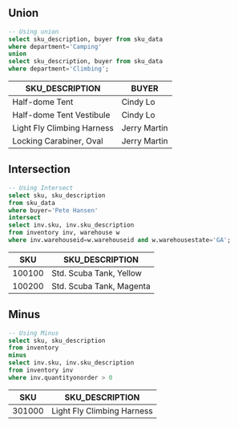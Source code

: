 ## Union

```SQL
-- Using union
select sku_description, buyer from sku_data
where department='Camping'
union
select sku_description, buyer from sku_data
where department='Climbing';
```

| SKU_DESCRIPTION               | BUYER         |
|-------------------------------|---------------|
| Half-dome Tent                | Cindy Lo      |
| Half-dome Tent Vestibule      | Cindy Lo      |
| Light Fly Climbing Harness    | Jerry Martin  |
| Locking Carabiner, Oval       | Jerry Martin  |

## Intersection

```SQL
-- Using Intersect
select sku, sku_description
from sku_data
where buyer='Pete Hansen'
intersect
select inv.sku, inv.sku_description
from inventory inv, warehouse w
where inv.warehouseid=w.warehouseid and w.warehousestate='GA';
```

| SKU     | SKU_DESCRIPTION                    |
|---------|------------------------------------|
| 100100  | Std. Scuba Tank, Yellow            |
| 100200  | Std. Scuba Tank, Magenta           |

## Minus

```SQL
-- Using Minus
select sku, sku_description
from inventory
minus
select inv.sku, inv.sku_description
from inventory inv
where inv.quantityonorder > 0
```

| SKU     | SKU_DESCRIPTION                    |
|---------|------------------------------------|
| 301000  | Light Fly Climbing Harness         |

